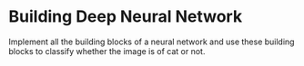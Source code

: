 # Building Deep Neural Network

Implement all the building blocks of a neural network and use these building blocks to classify whether the image is of cat or not.









